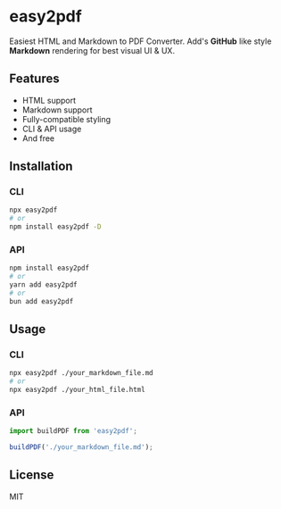 # easy2pdf

Easiest HTML and Markdown to PDF Converter. Add's **GitHub** like style **Markdown** rendering for best visual UI & UX.

## Features

- HTML support
- Markdown support
- Fully-compatible styling
- CLI & API usage
- And free

## Installation

### CLI

```bash
npx easy2pdf
# or
npm install easy2pdf -D
```

### API

```bash
npm install easy2pdf
# or
yarn add easy2pdf
# or
bun add easy2pdf
```

## Usage

### CLI

```bash
npx easy2pdf ./your_markdown_file.md
# or
npx easy2pdf ./your_html_file.html
```

### API

```js
import buildPDF from 'easy2pdf';

buildPDF('./your_markdown_file.md');
```

## License

MIT

